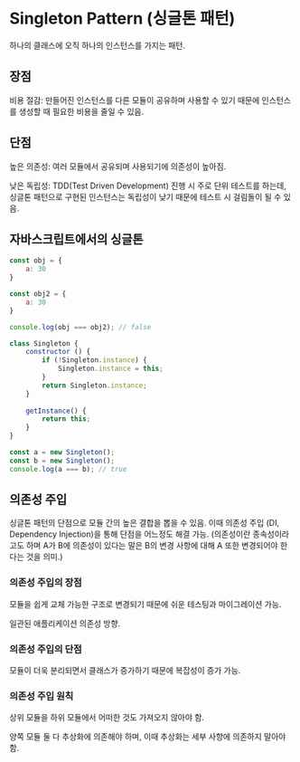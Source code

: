 # Singleton Pattern (싱글톤 패턴)

하나의 클래스에 오직 하나의 인스턴스를 가지는 패턴.

## 장점

비용 절감: 만들어진 인스턴스를 다른 모듈이 공유하며 사용할 수 있기 때문에 인스턴스를 생성할 때 필요한 비용을 줄일 수 있음.

## 단점

높은 의존성: 여러 모듈에서 공유되며 사용되기에 의존성이 높아짐.

낮은 독립성: TDD(Test Driven Development) 진행 시 주로 단위 테스트를 하는데, 싱글톤 패턴으로 구현된 인스턴스는 독립성이 낮기 때문에 테스트 시 걸림돌이 될 수 있음.

## 자바스크립트에서의 싱글톤

```javascript
const obj = {
    a: 30
}

const obj2 = {
    a: 30
}

console.log(obj === obj2); // false
```

```javascript
class Singleton {
    constructor () {
        if (!Singleton.instance) {
            Singleton.instance = this;
        }
        return Singleton.instance;
    }
    
    getInstance() {
        return this;
    }
}

const a = new Singleton();
const b = new Singleton();
console.log(a === b); // true
```
## 의존성 주입

싱글톤 패턴의 단점으로 모듈 간의 높은 결합을 뽑을 수 있음. 이때 의존성 주입 (DI, Dependency Injection)을 통해 단점을 어느정도 해결 가능. (의존성이란 종속성이라고도 하며 A가 B에 의존성이 있다는 말은 B의 변경 사항에 대해 A 또한 변경되어야 한다는 것을 의미.)

### 의존성 주입의 장점

모듈을 쉽게 교체 가능한 구조로 변경되기 때문에 쉬운 테스팅과 마이그레이션 가능.

일관된 애플리케이션 의존성 방향.

### 의존성 주입의 단점

모듈이 더욱 분리되면서 클래스가 증가하기 때문에 복잡성이 증가 가능.

### 의존성 주입 원칙

상위 모듈을 하위 모듈에서 어떠한 것도 가져오지 않아야 함.

양쪽 모듈 둘 다 추상화에 의존해야 하며, 이때 추상화는 세부 사항에 의존하지 말아야 함.
